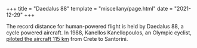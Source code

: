+++
title = "Daedalus 88"
template = "miscellany/page.html"
date = "2021-12-29"
+++

The record distance for human-powered flight is held by Daedalus 88, a cycle powered aircraft. In 1988, Kanellos Kanellopoulos, an Olympic cyclist, [piloted the aircraft 115 km](https://www.youtube.com/watch?v=kdwLB0yoGmE) from Crete to Santorini.
